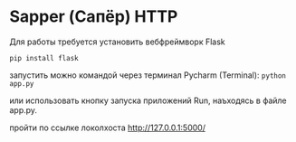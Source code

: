 # Sapper (Сапёр) HTTP
Для работы требуется установить вебфреймворк Flask

`pip install flask`

запустить можно командой через терминал Pycharm (Terminal):
`python app.py`

или использовать кнопку запуска приложений Run, наъходясь в файле app.py.

пройти по ссылке локолхоста http://127.0.0.1:5000/